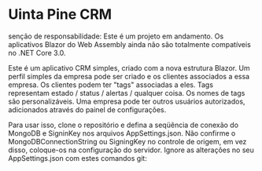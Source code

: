 # Uinta Pine CRM
senção de responsabilidade: Este é um projeto em andamento. Os aplicativos Blazor do Web Assembly ainda não são totalmente compatíveis no .NET Core 3.0.

Este é um aplicativo CRM simples, criado com a nova estrutura Blazor. Um perfil simples da empresa pode ser criado e os clientes associados a essa empresa. Os clientes podem ter "tags" associadas a eles. Tags representam estado / status / alertas / qualquer coisa. Os nomes de tags são personalizáveis. Uma empresa pode ter outros usuários autorizados, adicionados através do painel de configurações.

Para usar isso, clone o repositório e defina a seqüência de conexão do MongoDB e SigninKey nos arquivos AppSettings.json. Não confirme o MongoDBConnectionString ou SigningKey no controle de origem, em vez disso, coloque-os na configuração do servidor. Ignore as alterações no seu AppSettings.json com estes comandos git:
